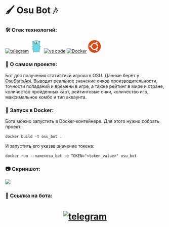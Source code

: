 # 🖌️ Osu Bot 🎶

<h3 align="left">🛠 Стек технологий:</h3>

<!-- Telegram -->
<a href="https://telegram.org/" target="_blank">
<img src="https://img.icons8.com/color/48/000000/telegram-app--v3.png" alt="telegram" width="40" height="40"/></a>
<!-- Golang -->
<a href="https://golang.org" target="_blank"> 
<img src="https://raw.githubusercontent.com/devicons/devicon/master/icons/go/go-original.svg" alt="go lang" width="40" height="40"/></a>
<!-- Visual Studio Code -->
<a href="https://code.visualstudio.com/" target="_blank">
<img src="https://img.icons8.com/fluent/48/000000/visual-studio-code-2019.png" alt="vs code" width="40" height="40"/></a>
<!-- Docker -->
<a href="https://github.com/hud0shnik/golang-to-do" >
<img src="https://img.icons8.com/fluency/48/000000/docker.png" alt="Docker" width="40" height="40"/></a>
<!-- Ubuntu -->
<a href="https://ubuntu.com/" >
<img src="https://raw.githubusercontent.com/github/explore/80688e429a7d4ef2fca1e82350fe8e3517d3494d/topics/ubuntu/ubuntu.png" alt="Ubuntu" width="40" height="40"/></a>

<h3 align="left">📄 О самом проекте:</h3>

Бот для получения статистики игрока в OSU. Данные берёт у <a href="https://github.com/hud0shnik/OsuStatsApi">OsuStatsApi</a>. Выводит реальное значение очков производительности, точности попаданий и времени в игре, а также рейтинг в мире и стране, количество пройденных карт, рейтинговые очки, количество игр, максимальное комбо и тип аккаунта.

<h3 align="left">🐋 Запуск в Docker:</h3>

Бота можно запустить в Docker-контейнере. Для этого нужно собрать проект:
``` Docker
docker build -t osu_bot .
```

И запустить его указав значение токена:
``` Docker
docker run --name=osu_bot -e TOKEN="<token_value>" osu_bot
```

<h3 align="left">📷 Скриншот:</h3>
<img width="400" src="https://github.com/hud0shnik/osu_bot/assets/42404892/08d12cbc-c937-49b2-9054-54d1588ca84c"/>


<h3 align="left">🔗 Ссылка на бота:</h3>
<h1 align="center">
   <a href="https://t.me/OsuStats_bot" target="_blank"><img src="https://img.icons8.com/external-vitaliy-gorbachev-blue-vitaly-gorbachev/60/000000/external-robot-support-vitaliy-gorbachev-blue-vitaly-gorbachev.png" alt="telegram" width="60" height="60"/></a>
</h1>
